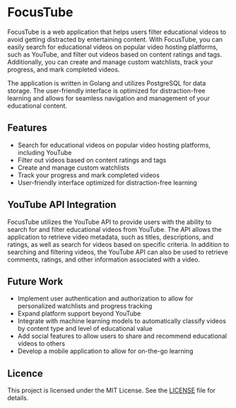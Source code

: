 # FocusTube

FocusTube is a web application that helps users filter educational videos to avoid getting distracted by entertaining content. With FocusTube, you can easily search for educational videos on popular video hosting platforms, such as YouTube, and filter out videos based on content ratings and tags. Additionally, you can create and manage custom watchlists, track your progress, and mark completed videos.

The application is written in Golang and utilizes PostgreSQL for data storage. The user-friendly interface is optimized for distraction-free learning and allows for seamless navigation and management of your educational content.

## Features
- Search for educational videos on popular video hosting platforms, including YouTube
- Filter out videos based on content ratings and tags
- Create and manage custom watchlists
- Track your progress and mark completed videos
- User-friendly interface optimized for distraction-free learning

## YouTube API Integration

FocusTube utilizes the YouTube API to provide users with the ability to search for and filter educational videos from YouTube. The API allows the application to retrieve video metadata, such as titles, descriptions, and ratings, as well as search for videos based on specific criteria. In addition to searching and filtering videos, the YouTube API can also be used to retrieve comments, ratings, and other information associated with a video.

## Future Work
- Implement user authentication and authorization to allow for personalized watchlists and progress tracking
- Expand platform support beyond YouTube
- Integrate with machine learning models to automatically classify videos by content type and level of educational value
- Add social features to allow users to share and recommend educational videos to others
- Develop a mobile application to allow for on-the-go learning

## Licence

This project is licensed under the MIT License. See the [LICENSE](./LICENSE) file for details.